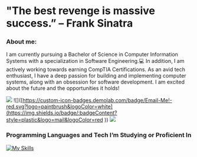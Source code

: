 # "The best revenge is massive success.” – Frank Sinatra


### About me:
I am currently pursuing a Bachelor of Science in Computer Information Systems with a specialization in Software Engineering.:computer: In addition, I am actively working towards earning CompTIA Certifications. As an avid tech enthusiast, I have a deep passion for building and implementing computer systems, along with an obsession for software development. I am excited about the future and the opportunities it holds! 

![](https://komarev.com/ghpvc/?username=ts-at4dm&color=00FFFF&style=plastic) ![]([https://custom-icon-badges.demolab.com/badge/Email-Me!-red.svg?logo=paintbrush&logoColor=white](https://img.shields.io/badge/:badgeContent?style=plastic&logo=mail&logoColor=red
)) ![](https://custom-icon-badges.demolab.com/github/last-commit/DenverCoder1/custom-icon-badges?logo=history&logoColor=00FF00&style=plastic)





### Programming Languages and Tech I’m Studying or Proficient In

[![My Skills](https://skillicons.dev/icons?i=html,css,py,go,cs,js,mysql,vscode,neovim,linux,ubuntu,windows,apple,bootstrap,discord&perline=10)](https://skillicons.dev)
